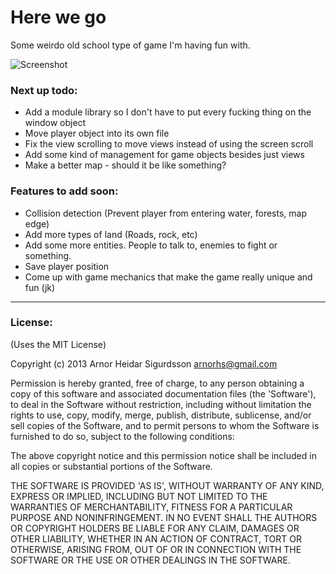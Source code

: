 # Here we go

Some weirdo old school type of game I'm having fun with.

![Screenshot](http://f.cl.ly/items/0E0z2o2Z2O2h1L0C3o3M/Screen%20Shot%202013-03-11%20at%202.05.20%20AM.png)

### Next up todo:
- Add a module library so I don't have to put every fucking thing on the window object
- Move player object into its own file
- Fix the view scrolling to move views instead of using the screen scroll
- Add some kind of management for game objects besides just views
- Make a better map - should it be like something?

### Features to add soon:
- Collision detection (Prevent player from entering water, forests, map edge)
- Add more types of land (Roads, rock, etc)
- Add some more entities. People to talk to, enemies to fight or something.
- Save player position
- Come up with game mechanics that make the game really unique and fun (jk)

---

### License:

(Uses the MIT License)

Copyright (c) 2013 Arnor Heidar Sigurdsson <arnorhs@gmail.com>

Permission is hereby granted, free of charge, to any person obtaining a
copy of this software and associated documentation files (the 'Software'), to
deal in the Software without restriction, including without limitation the rights
to use, copy, modify, merge, publish, distribute, sublicense, and/or sell copies
of the Software, and to permit persons to whom the Software is furnished to do
so, subject to the following conditions:

The above copyright notice and this permission notice shall be included in all
copies or substantial portions of the Software.

THE SOFTWARE IS PROVIDED 'AS IS', WITHOUT WARRANTY OF ANY KIND, EXPRESS OR
IMPLIED, INCLUDING BUT NOT LIMITED TO THE WARRANTIES OF MERCHANTABILITY, FITNESS
FOR A PARTICULAR PURPOSE AND NONINFRINGEMENT. IN NO EVENT SHALL THE AUTHORS OR
COPYRIGHT HOLDERS BE LIABLE FOR ANY CLAIM, DAMAGES OR OTHER LIABILITY, WHETHER
IN AN ACTION OF CONTRACT, TORT OR OTHERWISE, ARISING FROM, OUT OF OR IN
CONNECTION WITH THE SOFTWARE OR THE USE OR OTHER DEALINGS IN THE SOFTWARE.

